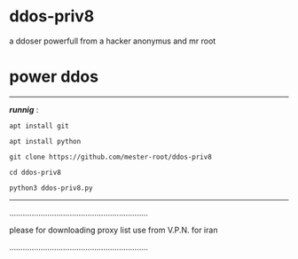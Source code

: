 # ddos-priv8
a ddoser powerfull from a hacker anonymus and mr root
# power ddos
_______________________________________________________

***runnig*** :

`apt install git`

`apt install python`

`git clone https://github.com/mester-root/ddos-priv8`

`cd ddos-priv8`

`python3 ddos-priv8.py`

________________________________________________________

..............................................................

please for downloading proxy list use from V.P.N. for iran

..............................................................

